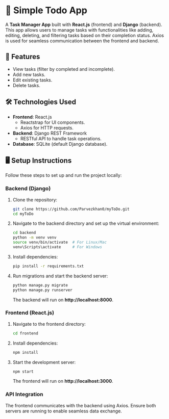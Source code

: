 # 📝 Simple Todo App

A **Task Manager App** built with **React.js** (frontend) and **Django** (backend). This app allows users to manage tasks with functionalities like adding, editing, deleting, and filtering tasks based on their completion status. Axios is used for seamless communication between the frontend and backend.

## 🚀 Features
- View tasks (filter by completed and incomplete).
- Add new tasks.
- Edit existing tasks.
- Delete tasks.

## 🛠️ Technologies Used
- **Frontend**: React.js
  - Reactstrap for UI components.
  - Axios for HTTP requests.
- **Backend**: Django REST Framework
  - RESTful API to handle task operations.
- **Database**: SQLite (default Django database).

## 🖥️ Setup Instructions
Follow these steps to set up and run the project locally:

### Backend (Django)
1. Clone the repository:
   ```bash
   git clone https://github.com/Parvezkhan0/myToDo.git
   cd myToDo
   ```
2. Navigate to the backend directory and set up the virtual environment:
   ```bash
   cd backend
   python -m venv venv
   source venv/bin/activate  # For Linux/Mac
   venv\Scripts\activate     # For Windows
   ```
3. Install dependencies:
   ```bash
   pip install -r requirements.txt
   ```
4. Run migrations and start the backend server:
   ```bash
   python manage.py migrate
   python manage.py runserver
   ```
   The backend will run on **http://localhost:8000**.

### Frontend (React.js)
1. Navigate to the frontend directory:
   ```bash
   cd frontend
   ```
2. Install dependencies:
   ```bash
   npm install
   ```
3. Start the development server:
   ```bash
   npm start
   ```
   The frontend will run on **http://localhost:3000**.

### API Integration
The frontend communicates with the backend using Axios. Ensure both servers are running to enable seamless data exchange.

